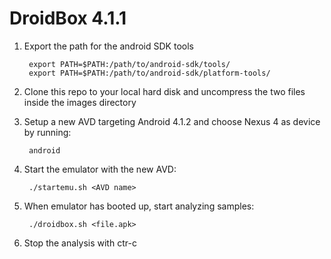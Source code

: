 DroidBox 4.1.1
==============

1. Export the path for the android SDK tools

        export PATH=$PATH:/path/to/android-sdk/tools/
        export PATH=$PATH:/path/to/android-sdk/platform-tools/

2. Clone this repo to your local hard disk and uncompress the two files inside the images directory

3. Setup a new AVD targeting Android 4.1.2 and choose Nexus 4 as device by running:

        android 

4. Start the emulator with the new AVD:

        ./startemu.sh <AVD name>

5. When emulator has booted up, start analyzing samples:

        ./droidbox.sh <file.apk>

6. Stop the analysis with ctr-c